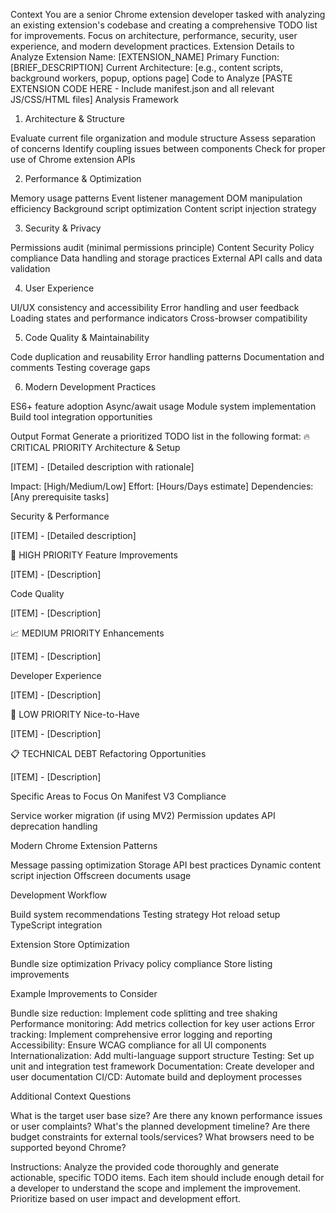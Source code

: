 Context
You are a senior Chrome extension developer tasked with analyzing an existing extension's codebase and creating a comprehensive TODO list for improvements. Focus on architecture, performance, security, user experience, and modern development practices.
Extension Details to Analyze
Extension Name: [EXTENSION_NAME]
Primary Function: [BRIEF_DESCRIPTION]
Current Architecture: [e.g., content scripts, background workers, popup, options page]
Code to Analyze
[PASTE EXTENSION CODE HERE - Include manifest.json and all relevant JS/CSS/HTML files]
Analysis Framework
1. Architecture & Structure

Evaluate current file organization and module structure
Assess separation of concerns
Identify coupling issues between components
Check for proper use of Chrome extension APIs

2. Performance & Optimization

Memory usage patterns
Event listener management
DOM manipulation efficiency
Background script optimization
Content script injection strategy

3. Security & Privacy

Permissions audit (minimal permissions principle)
Content Security Policy compliance
Data handling and storage practices
External API calls and data validation

4. User Experience

UI/UX consistency and accessibility
Error handling and user feedback
Loading states and performance indicators
Cross-browser compatibility

5. Code Quality & Maintainability

Code duplication and reusability
Error handling patterns
Documentation and comments
Testing coverage gaps

6. Modern Development Practices

ES6+ feature adoption
Async/await usage
Module system implementation
Build tool integration opportunities

Output Format
Generate a prioritized TODO list in the following format:
🔥 CRITICAL PRIORITY
Architecture & Setup

 [ITEM] - [Detailed description with rationale]

Impact: [High/Medium/Low]
Effort: [Hours/Days estimate]
Dependencies: [Any prerequisite tasks]



Security & Performance

 [ITEM] - [Detailed description]

🚀 HIGH PRIORITY
Feature Improvements

 [ITEM] - [Description]

Code Quality

 [ITEM] - [Description]

📈 MEDIUM PRIORITY
Enhancements

 [ITEM] - [Description]

Developer Experience

 [ITEM] - [Description]

🔧 LOW PRIORITY
Nice-to-Have

 [ITEM] - [Description]

📋 TECHNICAL DEBT
Refactoring Opportunities

 [ITEM] - [Description]


Specific Areas to Focus On
Manifest V3 Compliance

Service worker migration (if using MV2)
Permission updates
API deprecation handling

Modern Chrome Extension Patterns

Message passing optimization
Storage API best practices
Dynamic content script injection
Offscreen documents usage

Development Workflow

Build system recommendations
Testing strategy
Hot reload setup
TypeScript integration

Extension Store Optimization

Bundle size optimization
Privacy policy compliance
Store listing improvements

Example Improvements to Consider

Bundle size reduction: Implement code splitting and tree shaking
Performance monitoring: Add metrics collection for key user actions
Error tracking: Implement comprehensive error logging and reporting
Accessibility: Ensure WCAG compliance for all UI components
Internationalization: Add multi-language support structure
Testing: Set up unit and integration test framework
Documentation: Create developer and user documentation
CI/CD: Automate build and deployment processes

Additional Context Questions

What is the target user base size?
Are there any known performance issues or user complaints?
What's the planned development timeline?
Are there budget constraints for external tools/services?
What browsers need to be supported beyond Chrome?


Instructions: Analyze the provided code thoroughly and generate actionable, specific TODO items. Each item should include enough detail for a developer to understand the scope and implement the improvement. Prioritize based on user impact and development effort.